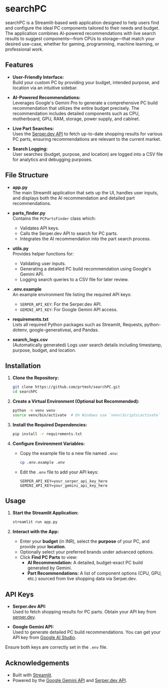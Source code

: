 # searchPC

searchPC is a Streamlit-based web application designed to help users find and configure the ideal PC components tailored to their needs and budget. The application combines AI-powered recommendations with live search results to suggest components—from CPUs to storage—that match your desired use-case, whether for gaming, programming, machine learning, or professional work.

## Features

- **User-Friendly Interface:**  
  Build your custom PC by providing your budget, intended purpose, and location via an intuitive sidebar.
  
- **AI-Powered Recommendations:**  
  Leverages Google's Gemini Pro to generate a comprehensive PC build recommendation that utilizes the entire budget precisely. The recommendation includes detailed components such as CPU, motherboard, GPU, RAM, storage, power supply, and cabinet.
  
- **Live Part Searches:**  
  Uses the [Serper.dev API](https://serper.dev/) to fetch up-to-date shopping results for various PC parts, ensuring recommendations are relevant to the current market.
  
- **Search Logging:**  
  User searches (budget, purpose, and location) are logged into a CSV file for analytics and debugging purposes.

## File Structure

- **app.py**  
  The main Streamlit application that sets up the UI, handles user inputs, and displays both the AI recommendation and detailed part recommendations.

- **parts_finder.py**  
  Contains the `PCPartsFinder` class which:
  - Validates API keys.
  - Calls the Serper.dev API to search for PC parts.
  - Integrates the AI recommendation into the part search process.

- **utils.py**  
  Provides helper functions for:
  - Validating user inputs.
  - Generating a detailed PC build recommendation using Google's Gemini API.
  - Logging search queries to a CSV file for later review.

- **.env.example**  
  An example environment file listing the required API keys:
  - `SERPER_API_KEY`: For the Serper.dev API.
  - `GEMINI_API_KEY`: For Google Gemini API access.

- **requirements.txt**  
  Lists all required Python packages such as Streamlit, Requests, python-dotenv, google-generativeai, and Pandas.

- **search_logs.csv**  
  (Automatically generated) Logs user search details including timestamp, purpose, budget, and location.

## Installation

1. **Clone the Repository:**

   ```bash
   git clone https://github.com/prtmsh/searchPC.git
   cd searchPC
   ```

2. **Create a Virtual Environment (Optional but Recommended):**

   ```bash
   python -m venv venv
   source venv/bin/activate  # On Windows use `venv\Scripts\activate`
   ```

3. **Install the Required Dependencies:**

   ```bash
   pip install -r requirements.txt
   ```

4. **Configure Environment Variables:**

   - Copy the example file to a new file named `.env`:

     ```bash
     cp .env.example .env
     ```

   - Edit the `.env` file to add your API keys:

     ```
     SERPER_API_KEY=your_serper_api_key_here
     GEMINI_API_KEY=your_gemini_api_key_here
     ```

## Usage

1. **Start the Streamlit Application:**

   ```bash
   streamlit run app.py
   ```

2. **Interact with the App:**

   - Enter your **budget** (in INR), select the **purpose** of your PC, and provide your **location**.
   - Optionally select your preferred brands under advanced options.
   - Click **Find PC Parts** to view:
     - **AI Recommendation:** A detailed, budget-exact PC build generated by Gemini.
     - **Part Recommendations:** A list of component options (CPU, GPU, etc.) sourced from live shopping data via Serper.dev.

## API Keys

- **Serper.dev API:**  
  Used to fetch shopping results for PC parts. Obtain your API key from [serper.dev](https://serper.dev/).

- **Google Gemini API:**  
  Used to generate detailed PC build recommendations. You can get your API key from [Google AI Studio](https://makersuite.google.com/).

Ensure both keys are correctly set in the `.env` file.

## Acknowledgements

- Built with [Streamlit](https://streamlit.io/).
- Powered by the [Google Gemini API](https://ai.google.dev/) and [Serper.dev API](https://serper.dev/).